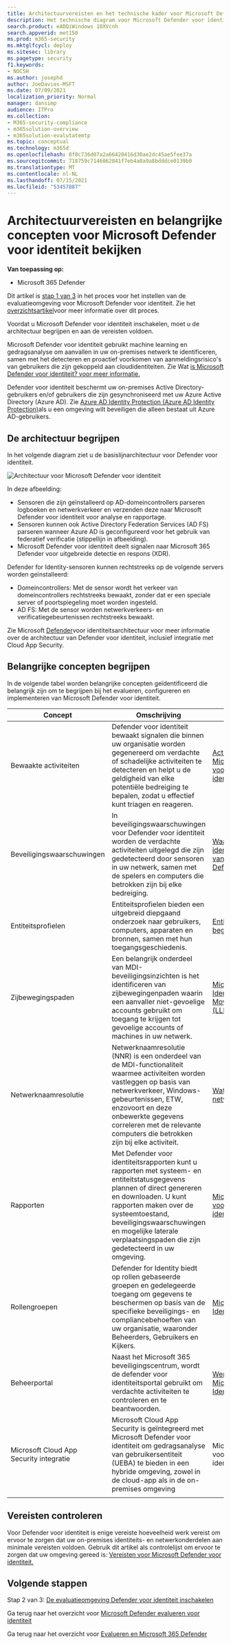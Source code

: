 ```yaml
---
title: Architectuurvereisten en het technische kader voor Microsoft Defender voor identiteit, architectuurdiagram, MDI bekijken
description: Het technische diagram voor Microsoft Defender voor identiteit in Microsoft 365 Defender helpt u bij het begrijpen van identiteiten in Microsoft 365 voordat u uw proeflaboratorium of testomgeving maakt.
search.product: eADQiWindows 10XVcnh
search.appverid: met150
ms.prod: m365-security
ms.mktglfcycl: deploy
ms.sitesec: library
ms.pagetype: security
f1.keywords:
- NOCSH
ms.author: josephd
author: JoeDavies-MSFT
ms.date: 07/09/2021
localization_priority: Normal
manager: dansimp
audience: ITPro
ms.collection:
- M365-security-compliance
- m365solution-overview
- m365solution-evalutatemtp
ms.topic: conceptual
ms.technology: m365d
ms.openlocfilehash: 8f0c736d07a2a66420416d30ae2dc45ae5fee37a
ms.sourcegitcommit: 718759c7146062841f7eb4a0a9a8bdddce0139b0
ms.translationtype: MT
ms.contentlocale: nl-NL
ms.lasthandoff: 07/15/2021
ms.locfileid: "53457887"
---
```

# <a name="review-architecture-requirements-and-key-concepts-for-microsoft-defender-for-identity"></a>Architectuurvereisten en belangrijke concepten voor Microsoft Defender voor identiteit bekijken


**Van toepassing op:**
- Microsoft 365 Defender

Dit artikel is [stap 1 van 3](eval-defender-identity-overview.md) in het proces voor het instellen van de evaluatieomgeving voor Microsoft Defender voor identiteit. Zie het [overzichtsartikel](eval-defender-identity-overview.md)voor meer informatie over dit proces.

Voordat u Microsoft Defender voor identiteit inschakelen, moet u de architectuur begrijpen en aan de vereisten voldoen.

Microsoft Defender voor identiteit gebruikt machine learning en gedragsanalyse om aanvallen in uw on-premises netwerk te identificeren, samen met het detecteren en proactief voorkomen van aanmeldingsrisico's van gebruikers die zijn gekoppeld aan cloudidentiteiten. Zie Wat [is Microsoft Defender voor identiteit? voor meer informatie.](/defender-for-identity/what-is)

Defender voor identiteit beschermt uw on-premises Active Directory-gebruikers en/of gebruikers die zijn gesynchroniseerd met uw Azure Active Directory (Azure AD). Zie [Azure AD Identity Protection (Azure AD Identity Protection)](/azure/active-directory/identity-protection/overview-identity-protection)als u een omgeving wilt beveiligen die alleen bestaat uit Azure AD-gebruikers.

## <a name="understand-the-architecture"></a>De architectuur begrijpen

In het volgende diagram ziet u de basislijnarchitectuur voor Defender voor identiteit. 

![Architectuur voor Microsoft Defender voor identiteit](../../media/defender/m365-defender-identity-architecture.png)

In deze afbeelding:
- Sensoren die zijn geïnstalleerd op AD-domeincontrollers parseren logboeken en netwerkverkeer en verzenden deze naar Microsoft Defender voor identiteit voor analyse en rapportage.
-  Sensoren kunnen ook Active Directory Federation Services (AD FS) parseren wanneer Azure AD is geconfigureerd voor het gebruik van federatief verificatie (stippellijn in afbeelding). 
- Microsoft Defender voor identiteit deelt signalen naar Microsoft 365 Defender voor uitgebreide detectie en respons (XDR).


Defender for Identity-sensoren kunnen rechtstreeks op de volgende servers worden geïnstalleerd:

- Domeincontrollers: Met de sensor wordt het verkeer van domeincontrollers rechtstreeks bewaakt, zonder dat er een speciale server of poortspiegeling moet worden ingesteld.
- AD FS: Met de sensor worden netwerkverkeers- en verificatiegebeurtenissen rechtstreeks bewaakt.

Zie Microsoft [Defender](/defender-for-identity/architecture)voor identiteitsarchitectuur voor meer informatie over de architectuur van Defender voor identiteit, inclusief integratie met Cloud App Security.


## <a name="understand-key-concepts"></a>Belangrijke concepten begrijpen

In de volgende tabel worden belangrijke concepten geïdentificeerd die belangrijk zijn om te begrijpen bij het evalueren, configureren en implementeren van Microsoft Defender voor identiteit.


|Concept  |Omschrijving |Meer informatie  |
|---------|---------|---------|
| Bewaakte activiteiten | Defender voor identiteit bewaakt signalen die binnen uw organisatie worden gegenereerd om verdachte of schadelijke activiteiten te detecteren en helpt u de geldigheid van elke potentiële bedreiging te bepalen, zodat u effectief kunt triagen en reageren.  |  [Activiteiten van Microsoft Defender voor identiteitsmonitoring](/defender-for-identity/monitored-activities)       |
| Beveiligingswaarschuwingen    | In beveiligingswaarschuwingen voor Defender voor identiteit worden de verdachte activiteiten uitgelegd die zijn gedetecteerd door sensoren in uw netwerk, samen met de spelers en computers die betrokken zijn bij elke bedreiging.   | [Waarschuwingen voor identiteitsbeveiliging van Microsoft Defender](/defender-for-identity/suspicious-activity-guide?tabs=external)    |
| Entiteitsprofielen    | Entiteitsprofielen bieden een uitgebreid diepgaand onderzoek naar gebruikers, computers, apparaten en bronnen, samen met hun toegangsgeschiedenis.   | [Entiteitsprofielen begrijpen](/defender-for-identity/entity-profiles)  |
| Zijbewegingspaden    | Een belangrijk onderdeel van MDI-beveiligingsinzichten is het identificeren van zijbewegingenpaden waarin een aanvaller niet-gevoelige accounts gebruikt om toegang te krijgen tot gevoelige accounts of machines in uw netwerk.  | [Microsoft Defender for Identity Lateral Movement Paths (LLMPs)](/defender-for-identity/use-case-lateral-movement-path)  |
| Netwerknaamresolutie    |  Netwerknaamresolutie (NNR) is een onderdeel van de MDI-functionaliteit waarmee activiteiten worden vastleggen op basis van netwerkverkeer, Windows-gebeurtenissen, ETW, enzovoort en deze onbewerkte gegevens correleren met de relevante computers die betrokken zijn bij elke activiteit.       | [Wat is netwerknaamresolutie?](/defender-for-identity/nnr-policy)      |
| Rapporten    | Met Defender voor identiteitsrapporten kunt u rapporten met systeem- en entiteitstatusgegevens plannen of direct genereren en downloaden.  U kunt rapporten maken over de systeemtoestand, beveiligingswaarschuwingen en mogelijke laterale verplaatsingspaden die zijn gedetecteerd in uw omgeving.   | [Microsoft Defender voor identiteitsrapporten ](/defender-for-identity/reports)       |
| Rollengroepen    | Defender for Identity biedt op rollen gebaseerde groepen en gedelegeerde toegang om gegevens te beschermen op basis van de specifieke beveiligings- en compliancebehoeften van uw organisatie, waaronder Beheerders, Gebruikers en Kijkers.        |  [Microsoft Defender for Identity-rolgroepen](/defender-for-identity/role-groups)       |
| Beheerportal    |  Naast het Microsoft 365 beveiligingscentrum, wordt de defender voor identiteitsportal gebruikt om verdachte activiteiten te controleren en te beantwoorden.      | [Werken met de Microsoft Defender for Identity-portal](/defender-for-identity/workspace-portal)        |
| Microsoft Cloud App Security integratie   | Microsoft Cloud App Security is geïntegreerd met Microsoft Defender voor identiteit om gedragsanalyse van gebruikersentiteit (UEBA) te bieden in een hybride omgeving, zowel in de cloud-app als in de on-premises omgeving   | Microsoft Defender voor identiteitsintegratie  |
| | | |


## <a name="review-prerequisites"></a>Vereisten controleren

Voor Defender voor identiteit is enige vereiste hoeveelheid werk vereist om ervoor te zorgen dat uw on-premises identiteits- en netwerkonderdelen aan minimale vereisten voldoen. Gebruik dit artikel als controlelijst om ervoor te zorgen dat uw omgeving gereed is: [Vereisten voor Microsoft Defender voor identiteit.](/defender-for-identity/prerequisites)


## <a name="next-steps"></a>Volgende stappen

Stap 2 van 3: [De evaluatieomgeving Defender voor identiteit inschakelen](eval-defender-identity-enable-eval.md)

Ga terug naar het overzicht voor [Microsoft Defender evalueren voor identiteit](eval-defender-identity-overview.md)

Ga terug naar het overzicht voor [Evalueren en Microsoft 365 Defender](eval-overview.md) 
